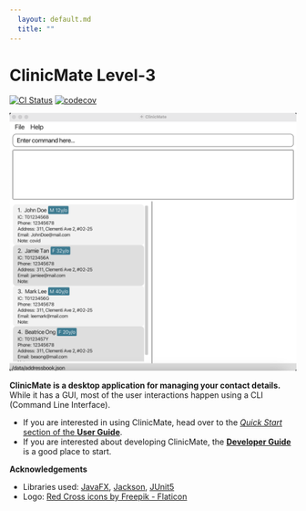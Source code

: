 ```yaml
---
  layout: default.md
  title: ""
---
```


# ClinicMate Level-3

[![CI Status](https://github.com/se-edu/addressbook-level3/workflows/Java%20CI/badge.svg)](https://github.com/se-edu/addressbook-level3/actions)
[![codecov](https://codecov.io/gh/se-edu/addressbook-level3/branch/master/graph/badge.svg)](https://codecov.io/gh/se-edu/addressbook-level3)

![Ui](images/updatedUI.png)

**ClinicMate is a desktop application for managing your contact details.** While it has a GUI, most of the user interactions happen using a CLI (Command Line Interface).

* If you are interested in using ClinicMate, head over to the [_Quick Start_ section of the **User Guide**](UserGuide.html#quick-start).
* If you are interested about developing ClinicMate, the [**Developer Guide**](DeveloperGuide.html) is a good place to start.


**Acknowledgements**

* Libraries used: [JavaFX](https://openjfx.io/), [Jackson](https://github.com/FasterXML/jackson), [JUnit5](https://github.com/junit-team/junit5)
* Logo: [Red Cross icons by Freepik - Flaticon](https://www.flaticon.com/free-icons/red-cross)

